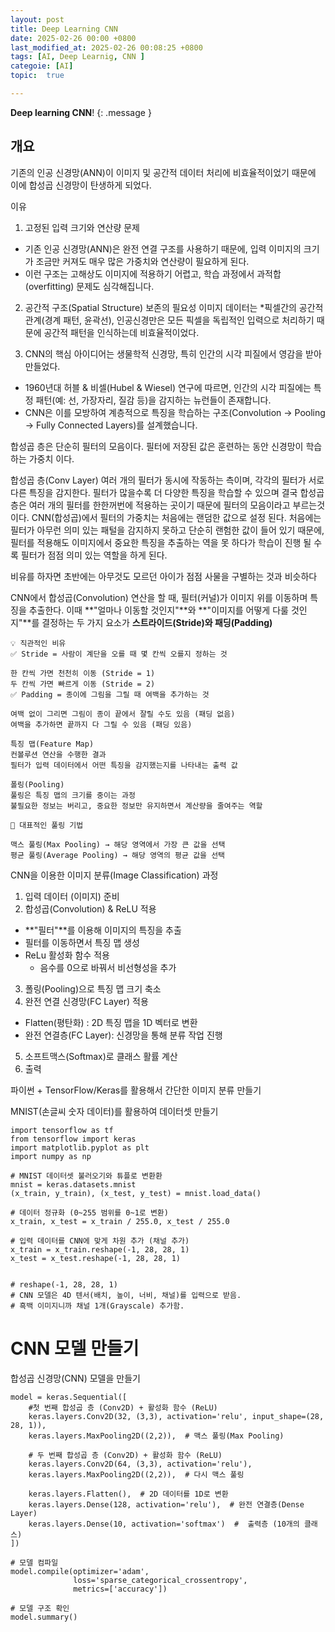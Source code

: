 ```yaml
---
layout: post
title: Deep Learning CNN
date: 2025-02-26 00:00 +0800
last_modified_at: 2025-02-26 00:08:25 +0800
tags: [AI, Deep Learnig, CNN ]
categoie: [AI]
topic:  true

---
```

**Deep learning CNN**!
{: .message }

## 개요
기존의 인공 신경망(ANN)이 이미지 및 공간적 데이터 처리에 비효율적이었기 때문에 이에 합성곱 신경망이 탄생하게 되었다.

이유 
1. 고정된 입력 크기와 연산량 문제
 - 기존 인공 신경망(ANN)은 완전 연결 구조를 사용하기 때문에, 입력 이미지의 크기가 조금만 커져도 매우 많은 가중치와 연산량이 필요하게 된다.
 - 이런 구조는 고해상도 이미지에 적용하기 어렵고, 학습 과정에서 과적합(overfitting) 문제도 심각해집니다.

2. 공간적 구조(Spatial Structure) 보존의 필요성
이미지 데이터는 *픽셀간의 공간적 관계(경계 패턴, 윤곽선), 인공신경만은 모든 픽셀을 독립적인 입력으로 처리하기 때문에 공간적 패턴을 인식하는데 비효율적이었다.

3. CNN의 핵심 아이디어는 생물학적 신경망, 특히 인간의 시각 피질에서 영감을 받아 만들었다.
* 1960년대 허블 & 비셀(Hubel & Wiesel) 연구에 따르면, 인간의 시각 피질에는 특정 패턴(예: 선, 가장자리, 질감 등)을 감지하는 뉴런들이 존재합니다.
* CNN은 이를 모방하여 계층적으로 특징을 학습하는 구조(Convolution → Pooling → Fully Connected Layers)를 설계했습니다.

합성곱 층은 단순히 필터의 모음이다. 필터에 저장된 값은 훈련하는 동안 신경망이 학습하는 가중치 이다.

합성곱 층(Conv Layer) 여러 개의 필터가 동시에 작동하는 측이며, 각각의 필터가 서로 다른 특징을 감지한다. 필터가 많을수록 더 다양한 특징을 학습할 수 있으며 결국 합성곱 층은 여러 개의 필터를 한한꺼번에 적용하는 곳이기 때문에 필터의 모음이라고 부르는것이다. CNN(합성곱)에서 필터의 가중치는 처음에는 랜덤한 값으로 설정 된다. 처음에는 필터가 아무런 의미 있는 패털을 감지하지 못하고 단순히 랜험한 값이 들어 있기 때문에, 필터를 적용해도 이미지에서 중요한 특징을 추출하는 역을 못 하다가 학습이 진행 될 수록 필터가 점점 의미 있는 역할을 하게 된다.

비유를 하자면 초반에는 아무것도 모르던 아이가 점점 사물을 구별하는 것과 비슷하다 


CNN에서 합성곱(Convolution) 연산을 할 때, 필터(커널)가 이미지 위를 이동하며 특징을 추출한다.
이때 **"얼마나 이동할 것인지"**와 **"이미지를 어떻게 다룰 것인지"**를 결정하는 두 가지 요소가 **스트라이드(Stride)와 패딩(Padding)**

```
💡 직관적인 비유
✅ Stride = 사람이 계단을 오를 때 몇 칸씩 오를지 정하는 것

한 칸씩 가면 천천히 이동 (Stride = 1)
두 칸씩 가면 빠르게 이동 (Stride = 2)
✅ Padding = 종이에 그림을 그릴 때 여백을 추가하는 것

여백 없이 그리면 그림이 종이 끝에서 잘릴 수도 있음 (패딩 없음)
여백을 추가하면 끝까지 다 그릴 수 있음 (패딩 있음)

특징 맵(Feature Map)
컨볼루션 연산을 수행한 결과
필터가 입력 데이터에서 어떤 특징을 감지했는지를 나타내는 출력 값

폴링(Pooling)
풀링은 특징 맵의 크기를 중이는 과정
불필요한 정보는 버리고, 중요한 정보만 유지하면서 계산량을 줄여주는 역할

📌 대표적인 풀링 기법

맥스 풀링(Max Pooling) → 해당 영역에서 가장 큰 값을 선택
평균 풀링(Average Pooling) → 해당 영역의 평균 값을 선택
```

CNN을 이용한 이미지 분류(Image Classification) 과정

1. 입력 데이터 (이미지) 준비
2. 합성곱(Convolution) & ReLU 적용
 - **"필터"**를 이용해 이미지의 특징을 추출
 - 필터를 이동하면서 특징 맵 생성
 - ReLu 활성화 함수 적용
   -  음수를 0으로 바꿔서 비선형성을 추가
3. 폴링(Pooling)으로 특징 맵 크기 축소
4. 완전 연결 신경망(FC Layer) 적용
 - Flatten(평탄화) : 2D 특징 맵을 1D 벡터로 변환
 - 완전 연결층(FC Layer): 신경망을 통해 분류 작업 진행

 5. 소프트맥스(Softmax)로 클래스 활률 계산
 6. 출력

 파이썬 + TensorFlow/Keras를 활용해서 간단한 이미지 분류 만들기

 MNIST(손글씨 숫자 데이터)를 활용하여 데이터셋 만들기

 ```
import tensorflow as tf
from tensorflow import keras
import matplotlib.pyplot as plt
import numpy as np

# MNIST 데이터셋 불러오기와 튜플로 변환환
mnist = keras.datasets.mnist
(x_train, y_train), (x_test, y_test) = mnist.load_data()

# 데이터 정규화 (0~255 범위를 0~1로 변환)
x_train, x_test = x_train / 255.0, x_test / 255.0

# 입력 데이터를 CNN에 맞게 차원 추가 (채널 추가)
x_train = x_train.reshape(-1, 28, 28, 1)
x_test = x_test.reshape(-1, 28, 28, 1)


# reshape(-1, 28, 28, 1)
# CNN 모델은 4D 텐서(배치, 높이, 너비, 채널)를 입력으로 받음.
# 흑백 이미지니까 채널 1개(Grayscale) 추가함.
```

# CNN 모델 만들기

합성곱 신경망(CNN) 모델을 만들기
```
model = keras.Sequential([
    #첫 번째 합성곱 층 (Conv2D) + 활성화 함수 (ReLU)
    keras.layers.Conv2D(32, (3,3), activation='relu', input_shape=(28, 28, 1)),
    keras.layers.MaxPooling2D((2,2)),  # 맥스 풀링(Max Pooling)

    # 두 번째 합성곱 층 (Conv2D) + 활성화 함수 (ReLU)
    keras.layers.Conv2D(64, (3,3), activation='relu'),
    keras.layers.MaxPooling2D((2,2)),  # 다시 맥스 풀링

    keras.layers.Flatten(),  # 2D 데이터를 1D로 변환
    keras.layers.Dense(128, activation='relu'),  # 완전 연결층(Dense Layer)
    keras.layers.Dense(10, activation='softmax')  #  출력층 (10개의 클래스)
])

# 모델 컴파일
model.compile(optimizer='adam',
              loss='sparse_categorical_crossentropy',
              metrics=['accuracy'])

# 모델 구조 확인
model.summary()

```

